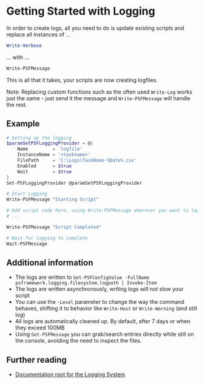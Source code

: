 # Getting Started with Logging

In order to create logs, all you need to do is update existing scripts and replace all instances of ...

```powershell
Write-Verbose
```

... with ...

```powershell
Write-PSFMessage
```

This is all that it takes, your scripts are now creating logfiles.

Note: Replacing custom functions such as the often used `Write-Log` works just the same - just send it the message and `Write-PSFMessage` will handle the rest.

## Example

```powershell
# Setting up the logging
$paramSetPSFLoggingProvider = @{
    Name         = 'logfile'
    InstanceName = '<taskname>'
    FilePath     = 'C:\Logs\TaskName-%Date%.csv'
    Enabled      = $true
    Wait         = $true
}
Set-PSFLoggingProvider @paramSetPSFLoggingProvider

# Start Logging
Write-PSFMessage "Starting Script"

# Add script code here, using Write-PSFMessage wherever you want to log
# ...

Write-PSFMessage "Script Completed"

# Wait for logging to complete
Wait-PSFMessage
```

## Additional information

+ The logs are written to `Get-PSFConfigValue -FullName psframework.logging.filesystem.logpath | Invoke-Item`
+ The logs are written asynchronously, writing logs will not slow your script
+ You can use the `-Level` parameter to change the way the command behaves, shifting it to behavior like `Write-Host` or `Write-Warning` (and still log)
+ All logs are automatically cleaned up. By default, after 7 days or when they exceed 100MB
+ Using `Get-PSFMessage` you can grab/search entries directly while still on the console, avoiding the need to inspect the files.

## Further reading

+ [Documentation root for the Logging System](https://psframework.org/documentation/documents/psframework/logging.html)
